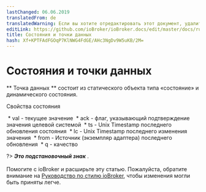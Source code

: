 ```yaml
---
lastChanged: 06.06.2019
translatedFrom: de
translatedWarning: Если вы хотите отредактировать этот документ, удалите поле «translationFrom», в противном случае этот документ будет снова автоматически переведен
editLink: https://github.com/ioBroker/ioBroker.docs/edit/master/docs/ru/basics/states.md
title: Состояния и точки данных
hash: Xf+KPTFAdFGOqP7KlNWG4FdGE/AHc3NgDv9W5uKB/2M=
---
```

# Состояния и точки данных
** Точка данных ** состоит из статического объекта типа «состояние» и динамического состояния.

Свойства состояния

 * val - текущее значение
 * ack - флаг, указывающий подтверждение значения целевой системой
 * ts - Unix Timestamp последнего обновления состояния
 * lc - Unix Timestamp последнего изменения значения
 * from - Источник (экземпляр адаптера) последнего обновления
 * q - качество

?> ***Это подстановочный знак*** . <br><br> Помогите с ioBroker и расширьте эту статью. Пожалуйста, обратите внимание на [Руководство по стилю ioBroker](community/styleguidedoc), чтобы изменения могли быть приняты легче.